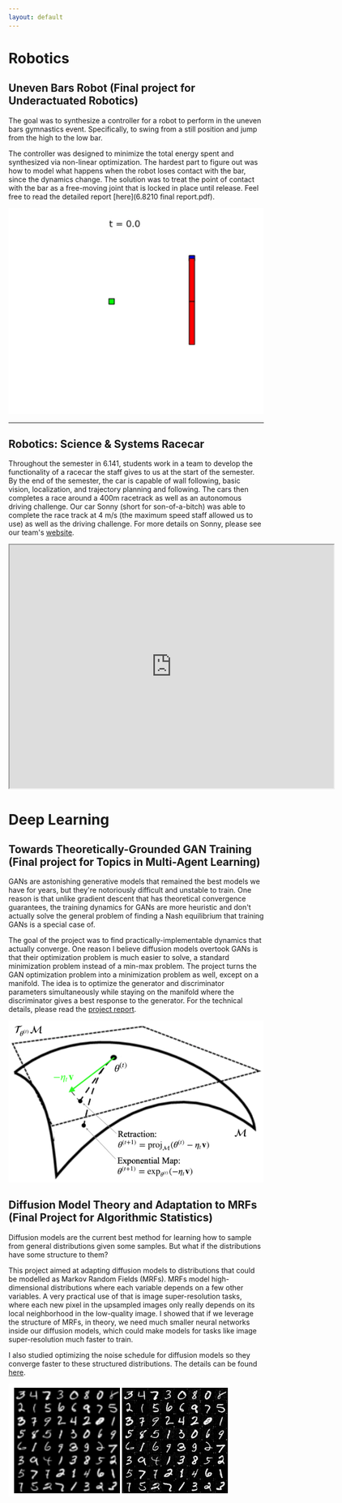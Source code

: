 ```yaml
---
layout: default
---
```


# Robotics

## Uneven Bars Robot (Final project for Underactuated Robotics)

The goal was to synthesize a controller for a robot to perform in the uneven bars gymnastics event. Specifically, to swing from a still position and jump from the high to the low bar.

The controller was designed to minimize the total energy spent and synthesized via non-linear optimization. The hardest part to figure out was how to model what happens when the robot loses contact with the bar, since the dynamics change. The solution was to treat the point of contact with the bar as a free-moving joint that is locked in place until release. Feel free to read the detailed report [here](6.8210 final report.pdf).

![](uneven-bars-simulation.gif)

---

## Robotics: Science & Systems Racecar

Throughout the semester in 6.141, students work in a team to develop the functionality of a racecar the staff gives to us at the start of the semester. By the end of the semester, the car is capable of wall following, basic vision, localization, and trajectory planning and following. The cars then completes a race around a 400m racetrack as well as an autonomous driving challenge.
Our car Sonny (short for son-of-a-bitch) was able to complete the race track at 4 m/s (the maximum speed staff allowed us to use) as well as the driving challenge. For more details on Sonny, please see our team's [website](https://rss2024-2.github.io/website/labs/).

<iframe src="https://drive.google.com/file/d/1Ye5fuPJyBzYNAMz6E4HEX1NLYrq_zmiP/preview?usp=sharing" width="640" height="480" allow="autoplay"></iframe>

# Deep Learning

## Towards Theoretically-Grounded GAN Training (Final project for Topics in Multi-Agent Learning)

GANs are astonishing generative models that remained the best models we have for years, but they're notoriously difficult and unstable to train. One reason is that unlike gradient descent that has theoretical convergence guarantees, the training dynamics for GANs are more heuristic and don't actually solve the general problem of finding a Nash equilibrium that training GANs is a special case of.

The goal of the project was to find practically-implementable dynamics that actually converge. One reason I believe diffusion models overtook GANs is that their optimization problem is much easier to solve, a standard minimization problem instead of a min-max problem. The project turns the GAN optimization problem into a minimization problem as well, except on a manifold. The idea is to optimize the generator and discriminator parameters simultaneously while staying on the manifold where the discriminator gives a best response to the generator. For the technical details, please read the [project report](6_S890_project.pdf).

![](manifold.png)

## Diffusion Model Theory and Adaptation to MRFs (Final Project for Algorithmic Statistics)

Diffusion models are the current best method for learning how to sample from general distributions given some samples. But what if the distributions have some structure to them?

This project aimed at adapting diffusion models to distributions that could be modelled as Markov Random Fields (MRFs). MRFs model high-dimensional distributions where each variable depends on a few other variables. A very practical use of that is image super-resolution tasks, where each new pixel in the upsampled images only really depends on its local neighborhood in the low-quality image. I showed that if we leverage the structure of MRFs, in theory, we need much smaller neural networks inside our diffusion models, which could make models for tasks like image super-resolution much faster to train.

I also studied optimizing the noise schedule for diffusion models so they converge faster to these structured distributions. The details can be found [here](6_S896_project.pdf).


![](superres.png)
